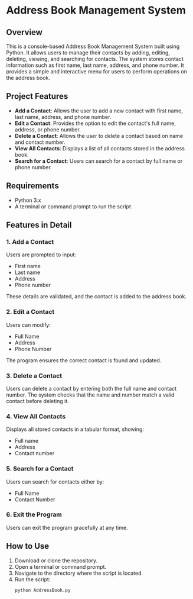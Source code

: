 # Address Book Management System

## Overview
This is a console-based Address Book Management System built using Python. It allows users to manage their contacts by adding, editing, deleting, viewing, and searching for contacts. The system stores contact information such as first name, last name, address, and phone number. It provides a simple and interactive menu for users to perform operations on the address book.

## Project Features
- **Add a Contact**: Allows the user to add a new contact with first name, last name, address, and phone number.
- **Edit a Contact**: Provides the option to edit the contact's full name, address, or phone number.
- **Delete a Contact**: Allows the user to delete a contact based on name and contact number.
- **View All Contacts**: Displays a list of all contacts stored in the address book.
- **Search for a Contact**: Users can search for a contact by full name or phone number.

## Requirements
- Python 3.x
- A terminal or command prompt to run the script

## Features in Detail

### 1. **Add a Contact**
Users are prompted to input:
- First name
- Last name
- Address
- Phone number

These details are validated, and the contact is added to the address book.

### 2. **Edit a Contact**
Users can modify:
- Full Name
- Address
- Phone Number

The program ensures the correct contact is found and updated.

### 3. **Delete a Contact**
Users can delete a contact by entering both the full name and contact number. The system checks that the name and number match a valid contact before deleting it.

### 4. **View All Contacts**
Displays all stored contacts in a tabular format, showing:
- Full name
- Address
- Contact number

### 5. **Search for a Contact**
Users can search for contacts either by:
- Full Name
- Contact Number

### 6. **Exit the Program**
Users can exit the program gracefully at any time.

## How to Use
1. Download or clone the repository.
2. Open a terminal or command prompt.
3. Navigate to the directory where the script is located.
4. Run the script:
   ```bash
   python AddressBook.py
